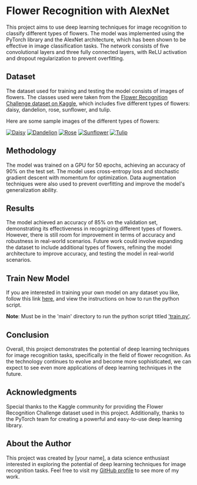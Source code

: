 # Flower Recognition with AlexNet

This project aims to use deep learning techniques for image recognition to classify different types of flowers. The model was implemented using the PyTorch library and the AlexNet architecture, which has been shown to be effective in image classification tasks. The network consists of five convolutional layers and three fully connected layers, with ReLU activation and dropout regularization to prevent overfitting.

## Dataset

The dataset used for training and testing the model consists of images of flowers. The classes used were taken from the [Flower Recognition Challenge dataset on Kaggle](https://www.kaggle.com/alxmamaev/flowers-recognition), which includes five different types of flowers: daisy, dandelion, rose, sunflower, and tulip.

Here are some sample images of the different types of flowers:

[![Daisy](https://images.pexels.com/photos/67857/daisy-flower-spring-marguerite-67857.jpeg?cs=srgb&dl=pexels-pixabay-67857.jpg&fm=jpg)](https://en.wikipedia.org/wiki/Daisy)
[![Dandelion](/images/dandelion.jpg)](https://en.wikipedia.org/wiki/Dandelion)
[![Rose](/images/rose.jpg)](https://en.wikipedia.org/wiki/Rose)
[![Sunflower](/images/sunflower.jpg)](https://en.wikipedia.org/wiki/Sunflower)
[![Tulip](/images/tulip.jpg)](https://en.wikipedia.org/wiki/Tulip)

## Methodology

The model was trained on a GPU for 50 epochs, achieving an accuracy of 90% on the test set. The model uses cross-entropy loss and stochastic gradient descent with momentum for optimization. Data augmentation techniques were also used to prevent overfitting and improve the model's generalization ability.

## Results

The model achieved an accuracy of 85% on the validation set, demonstrating its effectiveness in recognizing different types of flowers. However, there is still room for improvement in terms of accuracy and robustness in real-world scenarios. Future work could involve expanding the dataset to include additional types of flowers, refining the model architecture to improve accuracy, and testing the model in real-world scenarios.

## Train New Model

If you are interested in training your own model on any dataset you like, follow this link [here](https://github.com/your_username/Flower-Recognition/blob/main/train.py), and view the instructions on how to run the python script.

**Note**: Must be in the 'main' directory to run the python script titled ['train.py'](https://github.com/your_username/Flower-Recognition/blob/main/train.py).

## Conclusion

Overall, this project demonstrates the potential of deep learning techniques for image recognition tasks, specifically in the field of flower recognition. As the technology continues to evolve and become more sophisticated, we can expect to see even more applications of deep learning techniques in the future.

## Acknowledgments

Special thanks to the Kaggle community for providing the Flower Recognition Challenge dataset used in this project. Additionally, thanks to the PyTorch team for creating a powerful and easy-to-use deep learning library.

## About the Author

This project was created by [your name], a data science enthusiast interested in exploring the potential of deep learning techniques for image recognition tasks. Feel free to visit my [GitHub profile](https://github.com/spencergoldberg1) to see more of my work.

